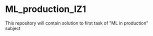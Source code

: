 # ML_production_IZ1

This repository will contain solution to first task of "ML in production" subject 
